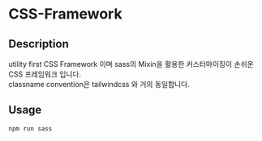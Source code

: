 # CSS-Framework

## Description
utility first CSS Framework 이며 sass의 Mixin을 활용한 커스터마이징이 손쉬운 CSS 프레임워크 입니다.  
classname convention은 tailwindcss 와 거의 동일합니다.

## Usage
```
npm run sass
```
